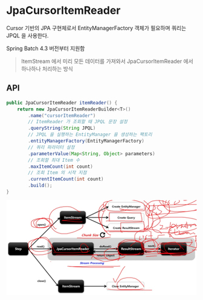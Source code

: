 # JpaCursorItemReader

Cursor 기반의 JPA 구현체로서 EntityManagerFactory 객체가 필요하며 쿼리는 JPQL 을 사용한다.

Spring Batch 4.3 버전부터 지원함

> ItemStream 에서 미리 모든 데이터를 가져와서 JpaCursorItemReader 에서 하나하나 처리하는 방식

## API

```java
public JpaCursorItemReader itemReader() {
    return new JpaCursorItemReaderBuilder<T>()
        .name("cursorItemReader")
        // ItemReader 가 조회할 때 JPQL 문장 설정
        .queryString(String JPQL)
        // JPQL 을 실행하는 EntityManager 을 생성하는 팩토리
        .entityManagerFactory(EntityManagerFactory)
        // 쿼리 파라미터 설정
        .parameterValue(Map<String, Object> parameters)
        // 조회할 최대 Item 수
        .maxItemCount(int count)
        // 조회 Item 의 시작 지점
        .currentItemCount(int count)
        .build();
}
```

![jcir](./imgs/jpacursoritemreader.png)